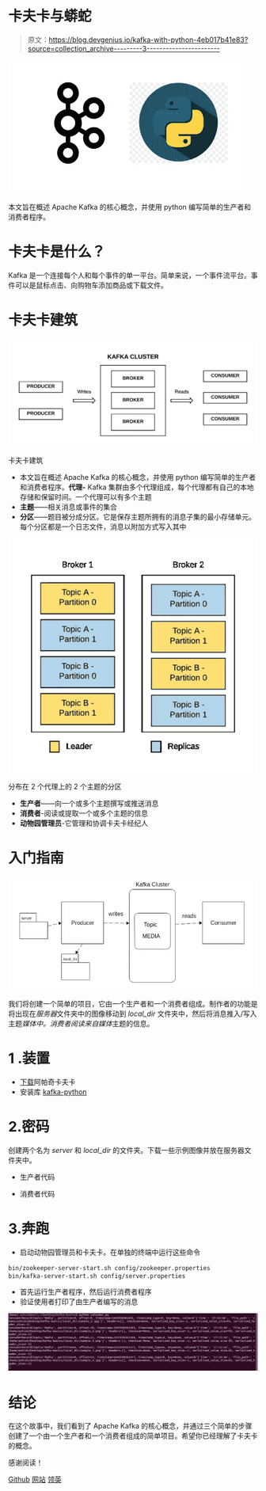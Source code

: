 # 卡夫卡与蟒蛇

> 原文：<https://blog.devgenius.io/kafka-with-python-4eb017b41e83?source=collection_archive---------3----------------------->

![](img/a013468736d79e77d8e8773c28630701.png)

本文旨在概述 Apache Kafka 的核心概念，并使用 python 编写简单的生产者和消费者程序。

# 卡夫卡是什么？

Kafka 是一个连接每个人和每个事件的单一平台。简单来说，一个事件流平台。事件可以是鼠标点击、向购物车添加商品或下载文件。

# 卡夫卡建筑

![](img/8d71dcfc8e930f42c2bac966ab9f321f.png)

卡夫卡建筑

*   本文旨在概述 Apache Kafka 的核心概念，并使用 python 编写简单的生产者和消费者程序。**代理-** Kafka 集群由多个代理组成，每个代理都有自己的本地存储和保留时间。一个代理可以有多个主题
*   **主题**——相关消息或事件的集合
*   **分区**——题目被分成分区。它是保存主题所拥有的消息子集的最小存储单元。每个分区都是一个日志文件，消息以附加方式写入其中

![](img/cce706113f65f4b7d56d60352d0afe69.png)

分布在 2 个代理上的 2 个主题的分区

*   **生产者**——向一个或多个主题撰写或推送消息
*   **消费者**-阅读或提取一个或多个主题的信息
*   **动物园管理员**-它管理和协调卡夫卡经纪人

# 入门指南

![](img/dc861a508f7d4204366b5e7da9484909.png)

我们将创建一个简单的项目，它由一个生产者和一个消费者组成。制作者的功能是将出现在*服务器*文件夹中的图像移动到 *local_dir* 文件夹中，然后将消息推入/写入主题*媒体中。*消费者阅读来自*媒体*主题的信息。

# 1 .装置

*   [下载](https://kafka.apache.org/downloads)阿帕奇卡夫卡
*   安装库 [kafka-python](https://pypi.org/project/kafka-python/)

# 2.密码

创建两个名为 *server* 和 *local_dir* 的文件夹。下载一些示例图像并放在服务器文件夹中。

*   生产者代码

*   消费者代码

# 3.奔跑

*   启动动物园管理员和卡夫卡。在单独的终端中运行这些命令

```
bin/zookeeper-server-start.sh config/zookeeper.properties
bin/kafka-server-start.sh config/server.properties
```

*   首先运行生产者程序，然后运行消费者程序
*   验证使用者打印了由生产者编写的消息

![](img/8dbfad5df5d0e485a8db352851b74024.png)

# 结论

在这个故事中，我们看到了 Apache Kafka 的核心概念，并通过三个简单的步骤创建了一个由一个生产者和一个消费者组成的简单项目。希望你已经理解了卡夫卡的概念。

感谢阅读！

[Github](https://github.com/ashish-mj/kafka_basic) [网站](https://ashishmj.vercel.app/) [领英](https://www.linkedin.com/in/ashish-mj/)